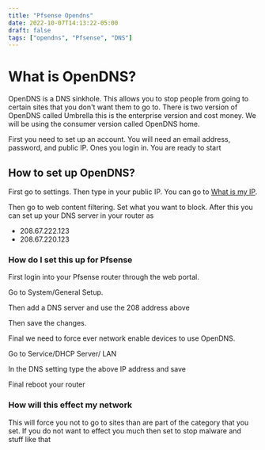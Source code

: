 ```yaml
---
title: "Pfsense Opendns"
date: 2022-10-07T14:13:22-05:00
draft: false
tags: ["opendns", "Pfsense", "DNS"]
---
```



# What is OpenDNS?

OpenDNS is a DNS sinkhole. This allows you to stop people from going to certain sites that you don't want them to go to. There is two version of OpenDNS called Umbrella this is the enterprise version and cost money. We will be using the consumer version called OpenDNS home.

First you need to set up an account. You will need an email address, password, and public IP. Ones you login in. You are ready to start

## How to set up OpenDNS?

First go to settings. Then type in your public IP. You can go to [What is my IP](https://whatismyipaddress.com/).

Then go to web content filtering. Set what you want to block. After this you can set up your DNS server in your router as

*   208.67.222.123
*   208.67.220.123

### How do I set this up for Pfsense

First login into your Pfsense router through the web portal.

Go to System/General Setup.

Then add a DNS server and use the 208 address above

Then save the changes.

Final we need to force ever network enable devices to use OpenDNS.

Go to Service/DHCP Server/ LAN

In the DNS setting type the above IP address and save

Final reboot your router

### How will this effect my network

This will force you not to go to sites than are part of the category that you set. If you do not want to effect you much then set to stop malware and stuff like that
